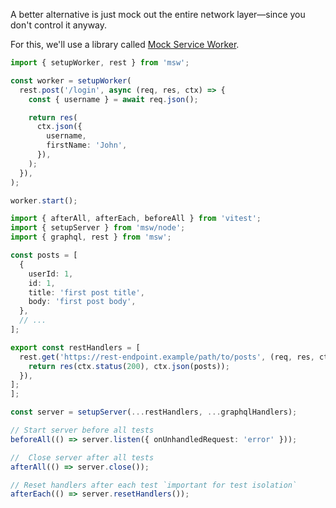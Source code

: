 A better alternative is just mock out the entire network layer—since you don't control it anyway.

For this, we'll use a library called [Mock Service Worker](https://mswjs.io).

```ts
import { setupWorker, rest } from 'msw';

const worker = setupWorker(
  rest.post('/login', async (req, res, ctx) => {
    const { username } = await req.json();

    return res(
      ctx.json({
        username,
        firstName: 'John',
      }),
    );
  }),
);

worker.start();
```

```ts
import { afterAll, afterEach, beforeAll } from 'vitest';
import { setupServer } from 'msw/node';
import { graphql, rest } from 'msw';

const posts = [
  {
    userId: 1,
    id: 1,
    title: 'first post title',
    body: 'first post body',
  },
  // ...
];

export const restHandlers = [
  rest.get('https://rest-endpoint.example/path/to/posts', (req, res, ctx) => {
    return res(ctx.status(200), ctx.json(posts));
  }),
];
];

const server = setupServer(...restHandlers, ...graphqlHandlers);

// Start server before all tests
beforeAll(() => server.listen({ onUnhandledRequest: 'error' }));

//  Close server after all tests
afterAll(() => server.close());

// Reset handlers after each test `important for test isolation`
afterEach(() => server.resetHandlers());
```
